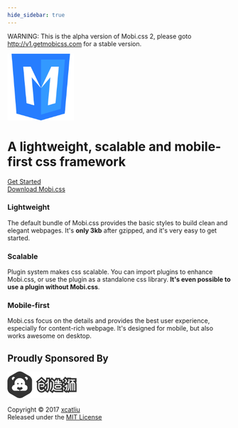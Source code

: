 ```yaml
---
hide_sidebar: true
---
```


<p class="site-warning text-center">
  WARNING: This is the alpha version of Mobi.css 2, please goto <a href="http://v1.getmobicss.com">http://v1.getmobicss.com</a> for a stable version.
</p>

<div class="container-fluid text-center">
  <img src="img/mobi-logo.png" class="top-gap-big" height="150" />
  <h1 class="site-text-plain top-gap-big">
    A lightweight, scalable and mobile-first css framework
  </h1>
  <div class="flex-center units-gap">
    <div class="unit-0">
      <a href="docs" class="btn btn-primary top-gap-big">Get Started</a>
    </div>
    <div class="unit-0">
      <a href="https://github.com/mobi-css/mobi.css/releases" class="btn top-gap-big">Download Mobi.css</a>
    </div>
  </div>
</div>

<div class="flex-center text-center">
  <div class="container-wider">
    <div class="flex-center flex-wrap units-gap-big">
      <div class="unit-1-3 unit-1-on-mobile">
        <h3 class="site-text-plain">Lightweight</h3>
        <p>
          The default bundle of Mobi.css provides the basic styles to build clean and elegant webpages. It's <strong>only 3kb</strong> after gzipped, and it's very easy to get started.
        </p>
      </div>
      <div class="unit-1-3 unit-1-on-mobile">
        <h3 class="site-text-plain">Scalable</h3>
        <p>
          Plugin system makes css scalable. You can import plugins to enhance Mobi.css, or use the plugin as a standalone css library. <strong>It's even possible to use a plugin without Mobi.css</strong>.
        </p>
      </div>
      <div class="unit-1-3 unit-1-on-mobile">
        <h3 class="site-text-plain">Mobile-first</h3>
        <p>
          Mobi.css focus on the details and provides the best user experience, especially for content-rich webpage. It's designed for mobile, but also works awesome on desktop.
        </p>
      </div>
    </div>
  </div>
</div>

<div class="container-fluid text-center">
  <h2 class="site-text-plain text-small"><span class="text-muted">Proudly Sponsored By</span></h2>
  <a href="http://chuangzaoshi.com/" class="site-link-faded" target="_blank">
    <img src="img/chuangzaoshi.svg" class="top-gap" height="60" />
  </a>
</div>

<footer class="container-fluid text-center">
  <p class="text-muted text-small">
    Copyright &copy; 2017 <a href="https://github.com/xcatliu" class="text-muted">xcatliu</a><br/>
    Released under the <a href="https://opensource.org/licenses/MIT" class="text-muted">MIT License</a>
  </p>
</footer>
